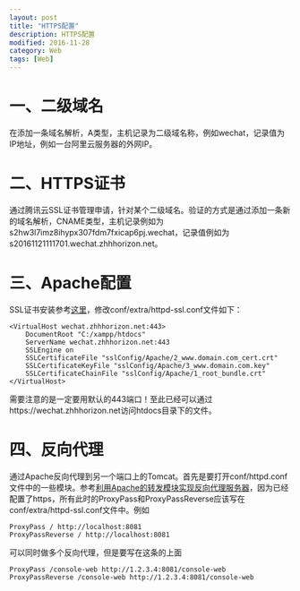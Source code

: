 ```yaml
---
layout: post
title: "HTTPS配置"
description: HTTPS配置
modified: 2016-11-28
category: Web
tags: [Web]
---
```


# 一、二级域名

在添加一条域名解析，A类型，主机记录为二级域名称，例如wechat，记录值为IP地址，例如一台阿里云服务器的外网IP。

# 二、HTTPS证书

通过腾讯云SSL证书管理申请，针对某个二级域名。验证的方式是通过添加一条新的域名解析，CNAME类型，主机记录例如为s2hw3l7imz8ihypx307fdm7fxicap6pj.wechat，记录值例如为s20161121111701.wechat.zhhhorizon.net。

# 三、Apache配置

SSL证书安装参考[这里](https://www.qcloud.com/document/product/400/4143#1.-apache-2.x.E8.AF.81.E4.B9.A6.E9.83.A8.E7.BD.B2)，修改conf/extra/httpd-ssl.conf文件如下：

	<VirtualHost wechat.zhhhorizon.net:443>
	    DocumentRoot "C:/xampp/htdocs"
	    ServerName wechat.zhhhorizon.net:443
	    SSLEngine on
	    SSLCertificateFile "sslConfig/Apache/2_www.domain.com_cert.crt"
	    SSLCertificateKeyFile "sslConfig/Apache/3_www.domain.com.key"
	    SSLCertificateChainFile "sslConfig/Apache/1_root_bundle.crt"
	</VirtualHost>

需要注意的是一定要用默认的443端口！至此已经可以通过https://wechat.zhhhorizon.net访问htdocs目录下的文件。

# 四、反向代理

通过Apache反向代理到另一个端口上的Tomcat。首先是要打开conf/httpd.conf文件中的一些模块。参考[利用Apache的转发模块实现反向代理服务器](http://blog.csdn.net/smstong/article/details/48976333)，因为已经配置了https，所有此时的ProxyPass和ProxyPassReverse应该写在conf/extra/httpd-ssl.conf文件中。例如

	ProxyPass / http://localhost:8081
	ProxyPassReverse / http://localhost:8081

可以同时做多个反向代理，但是要写在这条的上面

	ProxyPass /console-web http://1.2.3.4:8081/console-web
	ProxyPassReverse /console-web http://1.2.3.4:8081/console-web




	